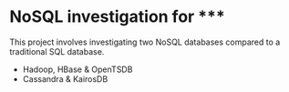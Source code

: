 NoSQL investigation for ***
===================

This project involves investigating two NoSQL databases compared to a traditional SQL database.

* Hadoop, HBase & OpenTSDB
* Cassandra & KairosDB